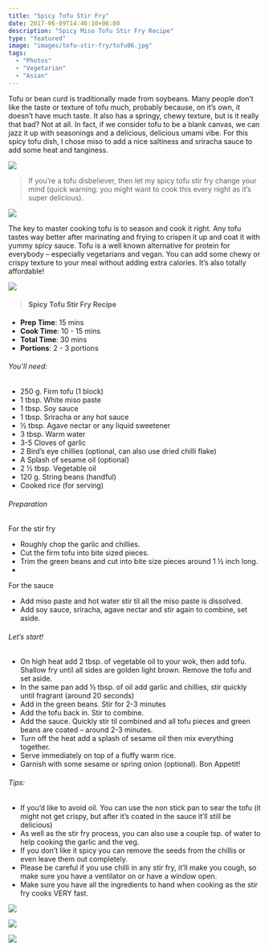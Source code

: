 ```yaml
---
title: "Spicy Tofu Stir Fry"
date: 2017-06-09T14:46:10+06:00
description: "Spicy Miso Tofu Stir Fry Recipe"
type: "featured"
image: "images/tofu-stir-fry/tofu06.jpg"
tags:
  - "Photos"
  - "Vegetarian"
  - "Asian"
---
```


Tofu or bean curd is traditionally made from soybeans. Many people don’t like the taste or texture of tofu much, probably because, on it’s own, it doesn’t have much taste. It also has a springy, chewy texture, but is it really that bad? Not at all. In fact, if we consider tofu to be a blank canvas, we can jazz it up with seasonings and a delicious, delicious umami vibe. For this spicy tofu dish, I chose miso to add a nice saltiness and sriracha sauce to add some heat and tanginess.

![](../images/tofu-stir-fry/tofu02.jpg)

> If you’re a tofu disbeliever, then let my spicy tofu stir fry change your mind (quick warning: you might want to cook this every night as it’s super delicious).


![](../images/tofu-stir-fry/tofu03.jpg)

The key to master cooking tofu is to season and cook it right. Any tofu tastes way better after marinating and frying to crispen it up and coat it with yummy spicy sauce. Tofu is a well known alternative for protein for everybody – especially vegetarians and vegan. You can add some chewy or crispy texture to your meal without adding extra calories. It’s also totally affordable!

![](../images/tofu-stir-fry/tofu03.jpg)

>#### Spicy Tofu Stir Fry Recipe

- **Prep Time**: 15 mins
- **Cook Time**: 10 - 15 mins
- **Total Time**: 30 mins
- **Portions**: 2 - 3 portions

###### You’ll need:
- 250 g. Firm tofu (1 block)
- 1 tbsp. White miso paste
- 1 tbsp. Soy sauce
- 1 tbsp. Sriracha or any hot sauce
- ½ tbsp. Agave nectar or any liquid sweetener
- 3 tbsp. Warm water
- 3-5 Cloves of garlic
- 2 Bird’s eye chillies (optional, can also use dried chilli flake)
- A Splash of sesame oil (optional)
- 2 ½ tbsp. Vegetable oil
- 120 g. String beans (handful)
- Cooked rice (for serving)
###### Preparation
For the stir fry
- Roughly chop the garlic and chillies.
- Cut the firm tofu into bite sized pieces.
- Trim the green beans and cut into bite size pieces around 1 ½ inch long.  
-
For the sauce
- Add miso paste and hot water stir til all the miso paste is dissolved.
- Add soy sauce, sriracha, agave nectar and stir again to combine, set aside.
###### Let’s start!
- On high heat add 2 tbsp. of vegetable oil to your wok, then add tofu. Shallow fry until all sides are golden light brown. Remove the tofu and set aside.
- In the same pan add ½ tbsp. of oil add garlic and chillies, stir quickly until fragrant (around 20 seconds)
- Add in the green beans. Stir for 2-3 minutes
- Add the tofu back in. Stir to combine.
- Add the sauce. Quickly stir til combined and all tofu pieces and green beans are coated – around 2-3 minutes.
- Turn off the heat add a splash of sesame oil then mix everything together.
- Serve immediately on top of a fluffy warm rice.
- Garnish with some sesame or spring onion (optional). Bon Appetit!
###### Tips:
- If you’d like to avoid oil. You can use the non stick pan to sear the tofu (it might not get crispy, but after it’s coated in the sauce it’ll still be delicious)
- As well as the stir fry process, you can also use a couple tsp. of water to help cooking the garlic and the veg.
- If you don’t like it spicy you can remove the seeds from the chillis or even leave them out completely.
- Please be careful if you use chilli in any stir fry, it’ll make you cough, so make sure you have a ventilator on or have a window open.
- Make sure you have all the ingredients to hand when cooking as the stir fry cooks VERY fast.

![](../images/tofu-stir-fry/tofu04.jpg)

![](../images/tofu-stir-fry/tofu05.jpg)

![](../images/tofu-stir-fry/tofu01.jpg)
